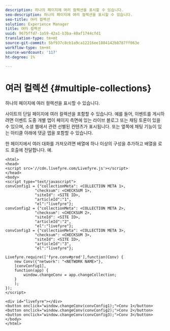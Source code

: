 ```yaml
---
description: 하나의 페이지에 여러 컬렉션을 표시할 수 있습니다.
seo-description: 하나의 페이지에 여러 컬렉션을 표시할 수 있습니다.
seo-title: 여러 컬렉션
solution: Experience Manager
title: 여러 컬렉션
uuid: 9675ffd7-1a59-42a1-b3ba-40af1744cfd1
translation-type: tm+mt
source-git-commit: 5bf937c8cb1a9ca12216ee1884142b8787ff063e
workflow-type: tm+mt
source-wordcount: '117'
ht-degree: 1%

---
```



# 여러 컬렉션 {#multiple-collections}

하나의 페이지에 여러 컬렉션을 표시할 수 있습니다.

사이트의 단일 페이지에 여러 컬렉션을 포함할 수 있습니다. 예를 들어, 이벤트를 게시하려면 이벤트 도중 개별 앱이 페이지 측면에 있는 라이브 블로그 또는 채팅 토론이 있을 수 있으며, 소셜 웹에서 관련 선별된 컨텐츠가 표시됩니다. 또는 옆쪽에 채팅 기능이 있는 아티클 아래에 댓글 앱을 포함할 수 있습니다.

한 페이지에서 여러 대화를 가져오려면 배열에 하나 이상의 구성을 추가하고 배열을 로드 호출에 전달합니다. 예.

```
<html> 
<head> 
<script src='//cdn.livefyre.com/Livefyre.js'></script> 
</head> 
<body> 
<script type="text/javascript"> 
convConfig1 = {"collectionMeta": <COLLECTION META 1>, 
             "checksum": <CHECKSUM 1>, 
             "siteId": <SITE ID>, 
             "articleId":"1", 
             "el":"livefyre"}; 
convConfig2 = {"collectionMeta": <COLLECTION META 2>, 
             "checksum": <CHECKSUM 2>, 
             "siteId": <SITE ID>, 
             "articleId":"2", 
             "el":"livefyre"}; 
convConfig3 = {"collectionMeta": <COLLECTION META 3>, 
             "checksum": <CHECKSUM 3>, 
             "siteId": <SITE ID>, 
             "articleId":"3", 
             "el":"livefyre"}; 
  
Livefyre.require(['fyre.conv#prod'],function(Conv) { 
    new Conv({"network": "<NETWORK NAME>"}, 
    [convConfig1], 
    function(app) {  
        window.changeConv = app.changeCollection; 
    } 
    ); 
}); 
</script> 
  
<div id="livefyre"></div> 
<button onclick="window.changeConv(convConfig1);">Conv 1</button> 
<button onclick="window.changeConv(convConfig2);">Conv 2</button> 
<button onclick="window.changeConv(convConfig3);">Conv 3</button> 
</body> 
</html>
```
